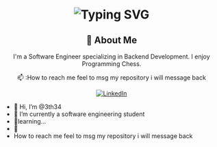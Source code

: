 <div align="center">
    <h1>
        <img src="https://readme-typing-svg.herokuapp.com?font=Jetbrains+mono&size=40&duration=3000&color=33FF33&center=true&vCenter=true&width=435&lines=Hey..+I'm+3th34;This+is..;..my+Github+profile..;" alt="Typing SVG"/>
    </h1>
</div>
<div align="center">
    <h2>🚀 About Me</h2>
    <p>I'm a Software Engineer specializing in Backend Development. I enjoy Programming Chess.</p>
    <p>📫 :How to reach me feel to msg my repository i will message back</p>
</div>


<div align="center">
    <!-- Replace href with your links -->
    <a href="https://www.linkedin.com/in/jerome-q-6a99682a5/">
        <img src="https://img.shields.io/badge/LinkedIn-0077B5?style=for-the-badge&logo=linkedin&logoColor=white" alt="LinkedIn"/>
    </a>
</div>




- 👋 Hi, I’m @3th34
- 👀 I’m currently a software engineering student
- 🌱learning...
- 💞️ 
- How to reach me feel to msg my repository i will message back

<!---
3th34/3th34 is a ✨ special ✨ repository because its `README.md` (this file) appears on your GitHub profile.
You can click the Preview link to take a look at your changes.
--->
